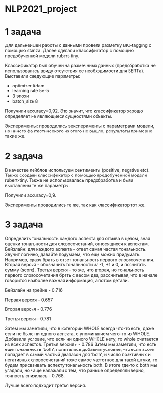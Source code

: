 # NLP2021_project

# 1 задача
Для дальнейшей работы с данными провели разметку BIO-tagging с помощью stanza.
Далее сделали классификатор с помощью предобученной модели rubert-tiny. 

Классификатор был обучен на размечнных данных (предобработка не использовалась ввиду отсутствия ее необходимости для BERTа). Выставили следующие параметры:

- optimizer Adam
- learning rate 5e-5
- 3 эпохи
- batch_size 8

Получили accuracy=0,92. Это значит, что классификатор хорошо определяет не являющиеся сущностями объекты.

Эксперименты: проводились эексперименты с параметрами модели, но ничего фантастического из этого не вышло, результаты примерно такие же.


# 2 задача
В качестве лейблов используем сентименты (positive, negative etc).
Также создали классификатор с помощью предобученной модели rubert-tiny.
Также не использовалась предобработка и были выставлены те же параметры.

Получили accuracy=0,9.

Эксперименты проводились те же, так как классификатор тот же.

# 3 задача
Определить тональность каждого аспекта для отзыва в целом, зная оценки тональности для словосочетаний, относящихся к аспектам.
Бейзлайн: для каждого аспекта - ответ самая частая тональность.
Звучит логично, давайте подумаем, что еще можно придумать. Например, сразу брать в ответ тональность первого словосочетания. Вторая версия -  обозначить тональности за -1, +1 и 0, и посчитать сумму (score). Третья версия - то же, что вторая, но тональность первого словосочетания брать с весом два, рассчитывая, что в начале говорится наиболее важная информация, а потом детали.

Бейзлайн на трейне - 0.716

Первая версия - 0.657

Вторая версия - 0.776

Третья версия - 0.781

Затем мы заметили, что в категории WHOLE всегда что-то есть, даже если не было ни одного аспекта, с упоминанием чего-то из WHOLE. Добавили условие, что если ни одного WHOLE нету, то whole считается из всех аспектов.
Третья версия+ - 0.786
Затем мы заметили, что есть еще тональность ‘both’, попытались добавить условие, что если score попадает в самый частый диапазон для ‘both’, и число позитивных и негативных словосочетаний тоже самое частотное для такой штуки, то будем присваивать аспекту тональность both. В итоге где-то с both мы угадали, но чаще налажали с тем, что раньше определяли верно, точность снизилась - 0.768.

Лучше всего подходит третья версия.
